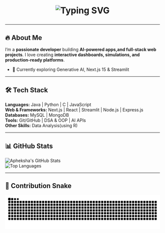 # <p align="center"><img src="https://readme-typing-svg.herokuapp.com?font=Fira+Code&size=60&duration=2000&pause=5000&color=ff007f&center=true&vCenter=true&width=1050&lines=Apheksha+B+💻✨" alt="Typing SVG"></p>
--- 

## 🔥 About Me
I’m a **passionate developer** building **AI-powered apps,and full-stack web projects**. I love creating **interactive dashboards, simulations, and production-ready platforms**.  

- 🌱 Currently exploring Generative AI, Next.js 15 & Streamlit

 
--- 

## 🛠️ Tech Stack
**Languages:** Java | Python | C | JavaScript  
**Web & Frameworks:** Next.js | React |  Streamlit | Node.js | Express.js  
**Databases:** MySQL | MongoDB  
**Tools:** Git/GitHub | DSA & OOP | AI APIs  
**Other Skills:** Data Analysis(using R)

---

## 📊 GitHub Stats
![Apheksha's GitHub Stats](https://github-readme-stats.vercel.app/api?username=apheksha&show_icons=true&theme=radical&count_private=true)  
![Top Languages](https://github-readme-stats.vercel.app/api/top-langs/?username=apheksha&layout=compact&theme=radical)

---

## 🐍 Contribution Snake

<picture>
  <source media="(prefers-color-scheme: dark)" srcset="https://raw.githubusercontent.com/apheksha/apheksha/output/github-contribution-grid-snake-dark.svg" />
  <source media="(prefers-color-scheme: light)" srcset="https://raw.githubusercontent.com/apheksha/apheksha/output/github-contribution-grid-snake.svg" />
  <img alt="github contribution grid snake animation" src="https://raw.githubusercontent.com/apheksha/apheksha/output/github-contribution-grid-snake.svg" />
</picture>
